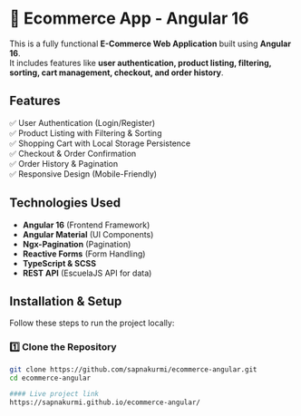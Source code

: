 # 🛒 Ecommerce App - Angular 16

This is a fully functional **E-Commerce Web Application** built using **Angular 16**.  
It includes features like **user authentication, product listing, filtering, sorting, cart management, checkout, and order history**.

##  Features
✅ User Authentication (Login/Register)  
✅ Product Listing with Filtering & Sorting  
✅ Shopping Cart with Local Storage Persistence  
✅ Checkout & Order Confirmation  
✅ Order History & Pagination  
✅ Responsive Design (Mobile-Friendly)  

##  Technologies Used
- **Angular 16** (Frontend Framework)  
- **Angular Material** (UI Components)  
- **Ngx-Pagination** (Pagination)  
- **Reactive Forms** (Form Handling)  
- **TypeScript & SCSS**  
- **REST API** (EscuelaJS API for data)  

##  Installation & Setup
Follow these steps to run the project locally:

### 1️⃣ Clone the Repository
```sh
git clone https://github.com/sapnakurmi/ecommerce-angular.git
cd ecommerce-angular

#### Live project link
https://sapnakurmi.github.io/ecommerce-angular/
